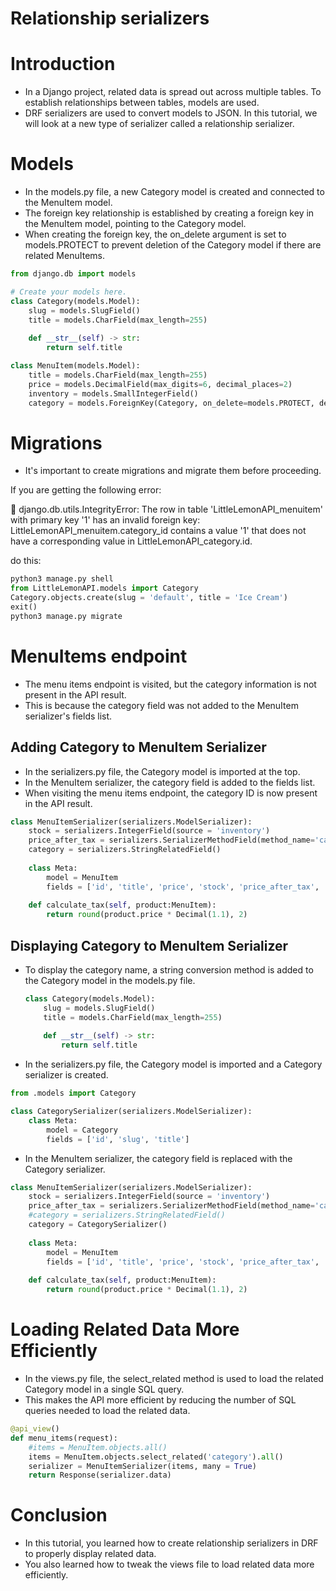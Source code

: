 # Relationship serializers

# Introduction

- In a Django project, related data is spread out across multiple tables. To establish relationships between tables, models are used.
- DRF serializers are used to convert models to JSON. In this tutorial, we will look at a new type of serializer called a relationship serializer.

# Models

- In the models.py file, a new Category model is created and connected to the MenuItem model.
- The foreign key relationship is established by creating a foreign key in the MenuItem model, pointing to the Category model.
- When creating the foreign key, the on_delete argument is set to models.PROTECT to prevent deletion of the Category model if there are related MenuItems.

```python
from django.db import models

# Create your models here.
class Category(models.Model):
    slug = models.SlugField()
    title = models.CharField(max_length=255)
    
    def __str__(self) -> str:
        return self.title

class MenuItem(models.Model):
    title = models.CharField(max_length=255)
    price = models.DecimalField(max_digits=6, decimal_places=2)
    inventory = models.SmallIntegerField()
    category = models.ForeignKey(Category, on_delete=models.PROTECT, default=1)
```

# Migrations

- It's important to create migrations and migrate them before proceeding.

If you are getting the following error:

<aside>
🤔 django.db.utils.IntegrityError: The row in table 'LittleLemonAPI_menuitem' with primary key '1' has an invalid foreign key: LittleLemonAPI_menuitem.category_id contains a value '1' that does not have a corresponding value in LittleLemonAPI_category.id.

</aside>

do this:

```python
python3 manage.py shell
from LittleLemonAPI.models import Category
Category.objects.create(slug = 'default', title = 'Ice Cream')
exit()
python3 manage.py migrate
```

# MenuItems endpoint

- The menu items endpoint is visited, but the category information is not present in the API result.
- This is because the category field was not added to the MenuItem serializer's fields list.

## Adding Category to MenuItem Serializer

- In the serializers.py file, the Category model is imported at the top.
- In the MenuItem serializer, the category field is added to the fields list.
- When visiting the menu items endpoint, the category ID is now present in the API result.

```python
class MenuItemSerializer(serializers.ModelSerializer):
    stock = serializers.IntegerField(source = 'inventory')
    price_after_tax = serializers.SerializerMethodField(method_name='calculate_tax')
    category = serializers.StringRelatedField()
    
    class Meta:
        model = MenuItem
        fields = ['id', 'title', 'price', 'stock', 'price_after_tax', 'category']
        
    def calculate_tax(self, product:MenuItem):
        return round(product.price * Decimal(1.1), 2)
```

## Displaying Category to MenuItem Serializer

- To display the category name, a string conversion method is added to the Category model in the models.py file.
    
    ```python
    class Category(models.Model):
        slug = models.SlugField()
        title = models.CharField(max_length=255)
        
        def __str__(self) -> str:
            return self.title
    ```
    
- In the serializers.py file, the Category model is imported and a Category serializer is created.

```python
from .models import Category

class CategorySerializer(serializers.ModelSerializer):
    class Meta:
        model = Category
        fields = ['id', 'slug', 'title']
```

- In the MenuItem serializer, the category field is replaced with the Category serializer.

```python
class MenuItemSerializer(serializers.ModelSerializer):
    stock = serializers.IntegerField(source = 'inventory')
    price_after_tax = serializers.SerializerMethodField(method_name='calculate_tax')
    #category = serializers.StringRelatedField()
    category = CategorySerializer()
    
    class Meta:
        model = MenuItem
        fields = ['id', 'title', 'price', 'stock', 'price_after_tax', 'category']
        
    def calculate_tax(self, product:MenuItem):
        return round(product.price * Decimal(1.1), 2)
```

# Loading Related Data More Efficiently

- In the views.py file, the select_related method is used to load the related Category model in a single SQL query.
- This makes the API more efficient by reducing the number of SQL queries needed to load the related data.

```python
@api_view()
def menu_items(request):
    #items = MenuItem.objects.all()
    items = MenuItem.objects.select_related('category').all()
    serializer = MenuItemSerializer(items, many = True)
    return Response(serializer.data)
```

# Conclusion

- In this tutorial, you learned how to create relationship serializers in DRF to properly display related data.
- You also learned how to tweak the views file to load related data more efficiently.
